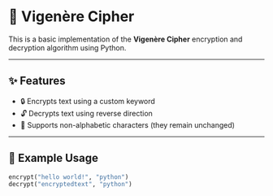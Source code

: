 # 🔐 Vigenère Cipher

This is a basic implementation of the **Vigenère Cipher** encryption and decryption algorithm using Python.

---

## ✨ Features

- 🔒 Encrypts text using a custom keyword
- 🔓 Decrypts text using reverse direction
- 💬 Supports non-alphabetic characters (they remain unchanged)

---

## 🧪 Example Usage

```python
encrypt("hello world!", "python")
decrypt("encryptedtext", "python")
